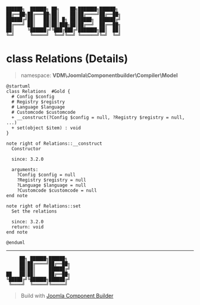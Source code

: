 ```
██████╗  ██████╗ ██╗    ██╗███████╗██████╗
██╔══██╗██╔═══██╗██║    ██║██╔════╝██╔══██╗
██████╔╝██║   ██║██║ █╗ ██║█████╗  ██████╔╝
██╔═══╝ ██║   ██║██║███╗██║██╔══╝  ██╔══██╗
██║     ╚██████╔╝╚███╔███╔╝███████╗██║  ██║
╚═╝      ╚═════╝  ╚══╝╚══╝ ╚══════╝╚═╝  ╚═╝
```
# class Relations (Details)
> namespace: **VDM\Joomla\Componentbuilder\Compiler\Model**
```uml
@startuml
class Relations  #Gold {
  # Config $config
  # Registry $registry
  # Language $language
  # Customcode $customcode
  + __construct(?Config $config = null, ?Registry $registry = null, ...)
  + set(object $item) : void
}

note right of Relations::__construct
  Constructor

  since: 3.2.0
  
  arguments:
    ?Config $config = null
    ?Registry $registry = null
    ?Language $language = null
    ?Customcode $customcode = null
end note

note right of Relations::set
  Set the relations

  since: 3.2.0
  return: void
end note
 
@enduml
```

---
```
     ██╗ ██████╗██████╗
     ██║██╔════╝██╔══██╗
     ██║██║     ██████╔╝
██   ██║██║     ██╔══██╗
╚█████╔╝╚██████╗██████╔╝
 ╚════╝  ╚═════╝╚═════╝
```
> Build with [Joomla Component Builder](https://git.vdm.dev/joomla/Component-Builder)

